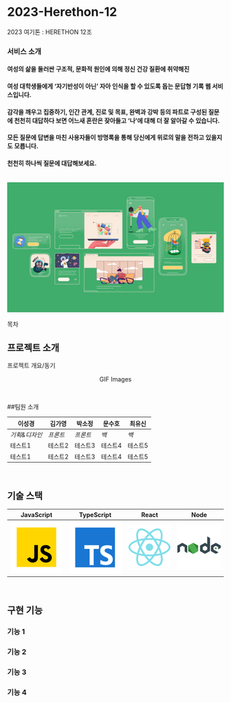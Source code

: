 # 2023-Herethon-12

2023 여기톤 : HERETHON 12조

### 서비스 소개
#### 여성의 삶을 둘러싼 구조적, 문화적 원인에 의해 정신 건강 질환에 취약해진
#### 여성 대학생들에게 ‘자기반성이 아닌’ 자아 인식을 할 수 있도록 돕는 문답형 기록 웹 서비스입니다.
#### 감각을 깨우고 집중하기, 인간 관계, 진로 및 목표, 완벽과 강박 등의 파트로 구성된 질문에 천천히 대답하다 보면 어느새 혼란은 잦아들고 ‘나’에 대해 더 잘 알아갈 수 있습니다.

#### 모든 질문에 답변을 마친 사용자들이 방명록을 통해 당신에게 위로의 말을 전하고 있을지도 모릅니다.
#### 천천히 하나씩 질문에 대답해보세요.

<p align="center">
  <br>
  <img src="./images/common/logo-sample.jpeg">
  <br>
</p>

목차

## 프로젝트 소개

<p align="justify">
프로젝트 개요/동기
</p>

<p align="center">
GIF Images
</p>

<br>

##팀원 소개

| 이성경        | 김가영   | 박소정   | 문수호  | 최유신  |
| ------------- | -------- | -------- | ------- | ------- |
| _기획&디자인_ | _프론트_ | _프론트_ | _백_    | _백_    |
| 테스트1       | 테스트2  | 테스트3  | 테스트4 | 테스트5 |
| 테스트1       | 테스트2  | 테스트3  | 테스트4 | 테스트5 |

<br>

## 기술 스택

| JavaScript | TypeScript |  React   |  Node   |
| :--------: | :--------: | :------: | :-----: |
|   ![js]    |   ![ts]    | ![react] | ![node] |

<br>

## 구현 기능

### 기능 1

### 기능 2

### 기능 3

### 기능 4

<br>

<!-- Stack Icon Refernces -->

[js]: /images/stack/javascript.svg
[ts]: /images/stack/typescript.svg
[react]: /images/stack/react.svg
[node]: /images/stack/node.svg
